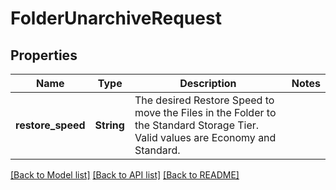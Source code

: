 # FolderUnarchiveRequest

## Properties

Name | Type | Description | Notes
------------ | ------------- | ------------- | -------------
**restore_speed** | **String** | The desired Restore Speed to move the Files in the Folder to the Standard Storage Tier. Valid values are Economy and Standard. | 

[[Back to Model list]](../README.md#documentation-for-models) [[Back to API list]](../README.md#documentation-for-api-endpoints) [[Back to README]](../README.md)


